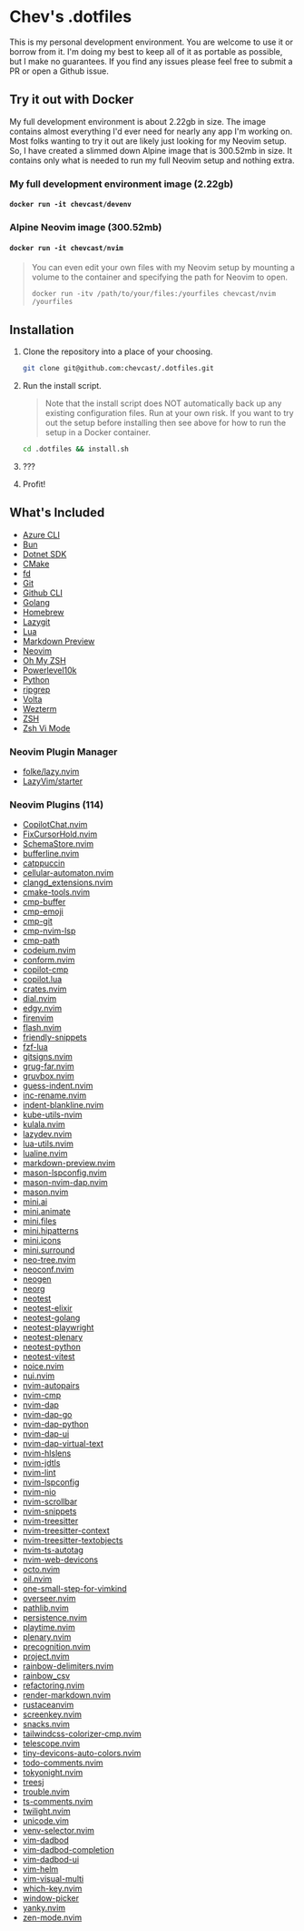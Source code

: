 # Chev's .dotfiles

This is my personal development environment. You are welcome to use it or borrow
from it. I'm doing my best to keep all of it as portable as possible, but I make
no guarantees. If you find any issues please feel free to submit a PR or open a
Github issue.

## Try it out with Docker

My full development environment is about 2.22gb in size. The image contains almost
everything I'd ever need for nearly any app I'm working on. Most folks wanting to
try it out are likely just looking for my Neovim setup. So, I have created a
slimmed down Alpine image that is 300.52mb in size. It contains only what is needed
to run my full Neovim setup and nothing extra.

### My full development environment image (2.22gb)

#### `docker run -it chevcast/devenv`

### Alpine Neovim image (300.52mb)

#### `docker run -it chevcast/nvim`

> You can even edit your own files with my Neovim setup by mounting a volume to the
> container and specifying the path for Neovim to open.
>
> `docker run -itv /path/to/your/files:/yourfiles chevcast/nvim /yourfiles`

## Installation

1. Clone the repository into a place of your choosing.

   ```sh
   git clone git@github.com:chevcast/.dotfiles.git
   ```

2. Run the install script.

   > Note that the install script does NOT automatically back up any existing
   > configuration files. Run at your own risk. If you want to try out the setup
   > before installing then see above for how to run the setup in a Docker container.

   ```sh
   cd .dotfiles && install.sh
   ```

3. ???

4. Profit!

## What's Included

- [Azure CLI](https://learn.microsoft.com/en-us/cli/azure/)
- [Bun](https://bun.sh)
- [Dotnet SDK](https://dotnet.microsoft.com/en-us/download)
- [CMake](https://cmake.org/)
- [fd](https://github.com/sharkdp/fd)
- [Git](https://git-scm.com/)
- [Github CLI](https://cli.github.com/)
- [Golang](https://go.dev/doc/install)
- [Homebrew](https://docs.brew.sh/Homebrew-on-Linux)
- [Lazygit](https://github.com/jesseduffield/lazygit#readme)
- [Lua](https://www.lua.org/download.html)
- [Markdown Preview](https://github.com/iamcco/markdown-preview.nvim#readme)
- [Neovim](https://neovim.io/)
- [Oh My ZSH](https://ohmyz.sh/)
- [Powerlevel10k](https://github.com/romkatv/powerlevel10k#readme)
- [Python](https://www.python.org/downloads/)
- [ripgrep](https://github.com/BurntSushi/ripgrep)
- [Volta](https://volta.sh/)
- [Wezterm](https://wezfurlong.org/wezterm/)
- [ZSH](https://www.zsh.org/)
- [Zsh Vi Mode](https://github.com/jeffreytse/zsh-vi-mode#readme)

### Neovim Plugin Manager

- [folke/lazy.nvim](https://github.com/folke/lazy.nvim)
- [LazyVim/starter](https://github.com/LazyVim/starter)

### Neovim Plugins (114)

- [CopilotChat.nvim](https://github.com/CopilotC-Nvim/CopilotChat.nvim.git)
- [FixCursorHold.nvim](https://github.com/antoinemadec/FixCursorHold.nvim.git)
- [SchemaStore.nvim](https://github.com/b0o/SchemaStore.nvim.git)
- [bufferline.nvim](https://github.com/akinsho/bufferline.nvim.git)
- [catppuccin](https://github.com/catppuccin/nvim.git)
- [cellular-automaton.nvim](https://github.com/eandrju/cellular-automaton.nvim.git)
- [clangd_extensions.nvim](https://github.com/p00f/clangd_extensions.nvim.git)
- [cmake-tools.nvim](https://github.com/Civitasv/cmake-tools.nvim.git)
- [cmp-buffer](https://github.com/hrsh7th/cmp-buffer.git)
- [cmp-emoji](https://github.com/hrsh7th/cmp-emoji.git)
- [cmp-git](https://github.com/petertriho/cmp-git.git)
- [cmp-nvim-lsp](https://github.com/hrsh7th/cmp-nvim-lsp.git)
- [cmp-path](https://github.com/hrsh7th/cmp-path.git)
- [codeium.nvim](https://github.com/Exafunction/codeium.nvim.git)
- [conform.nvim](https://github.com/stevearc/conform.nvim.git)
- [copilot-cmp](https://github.com/zbirenbaum/copilot-cmp.git)
- [copilot.lua](https://github.com/zbirenbaum/copilot.lua.git)
- [crates.nvim](https://github.com/Saecki/crates.nvim.git)
- [dial.nvim](https://github.com/monaqa/dial.nvim.git)
- [edgy.nvim](https://github.com/folke/edgy.nvim.git)
- [firenvim](https://github.com/glacambre/firenvim.git)
- [flash.nvim](https://github.com/folke/flash.nvim.git)
- [friendly-snippets](https://github.com/rafamadriz/friendly-snippets.git)
- [fzf-lua](https://github.com/ibhagwan/fzf-lua.git)
- [gitsigns.nvim](https://github.com/lewis6991/gitsigns.nvim.git)
- [grug-far.nvim](https://github.com/MagicDuck/grug-far.nvim.git)
- [gruvbox.nvim](https://github.com/ellisonleao/gruvbox.nvim.git)
- [guess-indent.nvim](https://github.com/NMAC427/guess-indent.nvim.git)
- [inc-rename.nvim](https://github.com/smjonas/inc-rename.nvim.git)
- [indent-blankline.nvim](https://github.com/lukas-reineke/indent-blankline.nvim.git)
- [kube-utils-nvim](https://github.com/h4ckm1n-dev/kube-utils-nvim.git)
- [kulala.nvim](https://github.com/mistweaverco/kulala.nvim.git)
- [lazydev.nvim](https://github.com/folke/lazydev.nvim.git)
- [lua-utils.nvim](https://github.com/nvim-neorg/lua-utils.nvim.git)
- [lualine.nvim](https://github.com/nvim-lualine/lualine.nvim.git)
- [markdown-preview.nvim](https://github.com/iamcco/markdown-preview.nvim.git)
- [mason-lspconfig.nvim](https://github.com/williamboman/mason-lspconfig.nvim.git)
- [mason-nvim-dap.nvim](https://github.com/jay-babu/mason-nvim-dap.nvim.git)
- [mason.nvim](https://github.com/williamboman/mason.nvim.git)
- [mini.ai](https://github.com/echasnovski/mini.ai.git)
- [mini.animate](https://github.com/echasnovski/mini.animate.git)
- [mini.files](https://github.com/echasnovski/mini.files.git)
- [mini.hipatterns](https://github.com/echasnovski/mini.hipatterns.git)
- [mini.icons](https://github.com/echasnovski/mini.icons.git)
- [mini.surround](https://github.com/echasnovski/mini.surround.git)
- [neo-tree.nvim](https://github.com/nvim-neo-tree/neo-tree.nvim.git)
- [neoconf.nvim](https://github.com/folke/neoconf.nvim.git)
- [neogen](https://github.com/danymat/neogen.git)
- [neorg](https://github.com/nvim-neorg/neorg.git)
- [neotest](https://github.com/nvim-neotest/neotest.git)
- [neotest-elixir](https://github.com/jfpedroza/neotest-elixir.git)
- [neotest-golang](https://github.com/fredrikaverpil/neotest-golang.git)
- [neotest-playwright](https://github.com/thenbe/neotest-playwright.git)
- [neotest-plenary](https://github.com/nvim-neotest/neotest-plenary.git)
- [neotest-python](https://github.com/nvim-neotest/neotest-python.git)
- [neotest-vitest](https://github.com/marilari88/neotest-vitest.git)
- [noice.nvim](https://github.com/folke/noice.nvim.git)
- [nui.nvim](https://github.com/MunifTanjim/nui.nvim.git)
- [nvim-autopairs](https://github.com/windwp/nvim-autopairs.git)
- [nvim-cmp](https://github.com/hrsh7th/nvim-cmp.git)
- [nvim-dap](https://github.com/mfussenegger/nvim-dap.git)
- [nvim-dap-go](https://github.com/leoluz/nvim-dap-go.git)
- [nvim-dap-python](https://github.com/mfussenegger/nvim-dap-python.git)
- [nvim-dap-ui](https://github.com/rcarriga/nvim-dap-ui.git)
- [nvim-dap-virtual-text](https://github.com/theHamsta/nvim-dap-virtual-text.git)
- [nvim-hlslens](https://github.com/kevinhwang91/nvim-hlslens.git)
- [nvim-jdtls](https://github.com/mfussenegger/nvim-jdtls.git)
- [nvim-lint](https://github.com/mfussenegger/nvim-lint.git)
- [nvim-lspconfig](https://github.com/neovim/nvim-lspconfig.git)
- [nvim-nio](https://github.com/nvim-neotest/nvim-nio.git)
- [nvim-scrollbar](https://github.com/petertriho/nvim-scrollbar.git)
- [nvim-snippets](https://github.com/garymjr/nvim-snippets.git)
- [nvim-treesitter](https://github.com/nvim-treesitter/nvim-treesitter.git)
- [nvim-treesitter-context](https://github.com/nvim-treesitter/nvim-treesitter-context.git)
- [nvim-treesitter-textobjects](https://github.com/nvim-treesitter/nvim-treesitter-textobjects.git)
- [nvim-ts-autotag](https://github.com/windwp/nvim-ts-autotag.git)
- [nvim-web-devicons](https://github.com/nvim-tree/nvim-web-devicons.git)
- [octo.nvim](https://github.com/pwntester/octo.nvim.git)
- [oil.nvim](https://github.com/stevearc/oil.nvim.git)
- [one-small-step-for-vimkind](https://github.com/jbyuki/one-small-step-for-vimkind.git)
- [overseer.nvim](https://github.com/stevearc/overseer.nvim.git)
- [pathlib.nvim](https://github.com/pysan3/pathlib.nvim.git)
- [persistence.nvim](https://github.com/folke/persistence.nvim.git)
- [playtime.nvim](https://github.com/rktjmp/playtime.nvim.git)
- [plenary.nvim](https://github.com/nvim-lua/plenary.nvim.git)
- [precognition.nvim](https://github.com/tris203/precognition.nvim.git)
- [project.nvim](https://github.com/ahmedkhalf/project.nvim.git)
- [rainbow-delimiters.nvim](https://github.com/HiPhish/rainbow-delimiters.nvim.git)
- [rainbow_csv](https://github.com/mechatroner/rainbow_csv.git)
- [refactoring.nvim](https://github.com/ThePrimeagen/refactoring.nvim.git)
- [render-markdown.nvim](https://github.com/MeanderingProgrammer/render-markdown.nvim.git)
- [rustaceanvim](https://github.com/mrcjkb/rustaceanvim.git)
- [screenkey.nvim](https://github.com/NStefan002/screenkey.nvim.git)
- [snacks.nvim](https://github.com/folke/snacks.nvim.git)
- [tailwindcss-colorizer-cmp.nvim](https://github.com/roobert/tailwindcss-colorizer-cmp.nvim.git)
- [telescope.nvim](https://github.com/nvim-telescope/telescope.nvim.git)
- [tiny-devicons-auto-colors.nvim](https://github.com/rachartier/tiny-devicons-auto-colors.nvim.git)
- [todo-comments.nvim](https://github.com/folke/todo-comments.nvim.git)
- [tokyonight.nvim](https://github.com/folke/tokyonight.nvim.git)
- [treesj](https://github.com/Wansmer/treesj.git)
- [trouble.nvim](https://github.com/folke/trouble.nvim.git)
- [ts-comments.nvim](https://github.com/folke/ts-comments.nvim.git)
- [twilight.nvim](https://github.com/folke/twilight.nvim.git)
- [unicode.vim](https://github.com/chrisbra/unicode.vim.git)
- [venv-selector.nvim](https://github.com/linux-cultist/venv-selector.nvim.git)
- [vim-dadbod](https://github.com/tpope/vim-dadbod.git)
- [vim-dadbod-completion](https://github.com/kristijanhusak/vim-dadbod-completion.git)
- [vim-dadbod-ui](https://github.com/kristijanhusak/vim-dadbod-ui.git)
- [vim-helm](https://github.com/towolf/vim-helm.git)
- [vim-visual-multi](https://github.com/mg979/vim-visual-multi.git)
- [which-key.nvim](https://github.com/folke/which-key.nvim.git)
- [window-picker](https://github.com/s1n7ax/nvim-window-picker.git)
- [yanky.nvim](https://github.com/gbprod/yanky.nvim.git)
- [zen-mode.nvim](https://github.com/folke/zen-mode.nvim.git)
